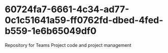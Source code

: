 # 60724fa7-6661-4c34-ad77-0c1c51641a59-ff0762fd-dbed-4fed-b559-1e6b65049df0
Repository for Teams Project code and project management
